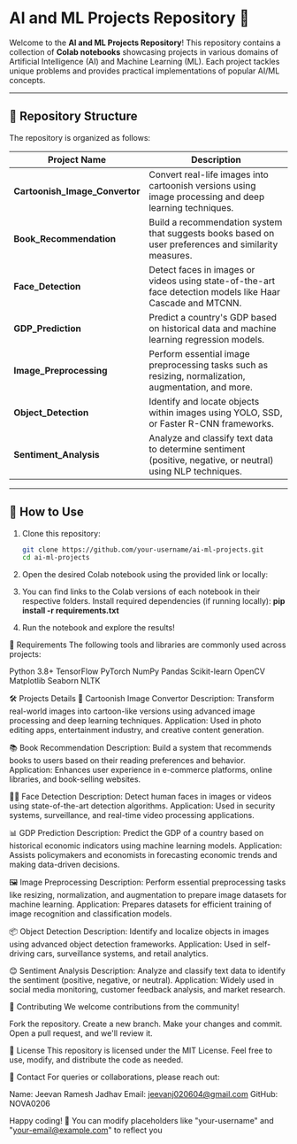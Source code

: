 # AI and ML Projects Repository 🌟

Welcome to the **AI and ML Projects Repository**! This repository contains a collection of **Colab notebooks** showcasing projects in various domains of Artificial Intelligence (AI) and Machine Learning (ML). Each project tackles unique problems and provides practical implementations of popular AI/ML concepts.

---

## 📂 Repository Structure  

The repository is organized as follows:  

| Project Name               | Description                                                                                                   |
|----------------------------|---------------------------------------------------------------------------------------------------------------|
| **Cartoonish_Image_Convertor** | Convert real-life images into cartoonish versions using image processing and deep learning techniques.      |
| **Book_Recommendation**    | Build a recommendation system that suggests books based on user preferences and similarity measures.          |
| **Face_Detection**         | Detect faces in images or videos using state-of-the-art face detection models like Haar Cascade and MTCNN.    |
| **GDP_Prediction**         | Predict a country's GDP based on historical data and machine learning regression models.                      |
| **Image_Preprocessing**    | Perform essential image preprocessing tasks such as resizing, normalization, augmentation, and more.          |
| **Object_Detection**       | Identify and locate objects within images using YOLO, SSD, or Faster R-CNN frameworks.                       |
| **Sentiment_Analysis**     | Analyze and classify text data to determine sentiment (positive, negative, or neutral) using NLP techniques.  |

---

## 🚀 How to Use  

1. Clone this repository:  
   ```bash
   git clone https://github.com/your-username/ai-ml-projects.git
   cd ai-ml-projects


2. Open the desired Colab notebook using the provided link or locally:

3. You can find links to the Colab versions of each notebook in their respective folders.
Install required dependencies (if running locally):
**pip install -r requirements.txt**

4. Run the notebook and explore the results!

🔧 Requirements
The following tools and libraries are commonly used across projects:

Python 3.8+
TensorFlow
PyTorch
NumPy
Pandas
Scikit-learn
OpenCV
Matplotlib
Seaborn
NLTK

🛠️ Projects Details
🎨 Cartoonish Image Convertor
Description: Transform real-world images into cartoon-like versions using advanced image processing and deep learning techniques.
Application: Used in photo editing apps, entertainment industry, and creative content generation.

📚 Book Recommendation
Description: Build a system that recommends books to users based on their reading preferences and behavior.
Application: Enhances user experience in e-commerce platforms, online libraries, and book-selling websites.

👩‍🦰 Face Detection
Description: Detect human faces in images or videos using state-of-the-art detection algorithms.
Application: Used in security systems, surveillance, and real-time video processing applications.

📊 GDP Prediction
Description: Predict the GDP of a country based on historical economic indicators using machine learning models.
Application: Assists policymakers and economists in forecasting economic trends and making data-driven decisions.

🖼️ Image Preprocessing
Description: Perform essential preprocessing tasks like resizing, normalization, and augmentation to prepare image datasets for machine learning.
Application: Prepares datasets for efficient training of image recognition and classification models.

📦 Object Detection
Description: Identify and localize objects in images using advanced object detection frameworks.
Application: Used in self-driving cars, surveillance systems, and retail analytics.

😊 Sentiment Analysis
Description: Analyze and classify text data to identify the sentiment (positive, negative, or neutral).
Application: Widely used in social media monitoring, customer feedback analysis, and market research.

🤝 Contributing
We welcome contributions from the community!

Fork the repository.
Create a new branch.
Make your changes and commit.
Open a pull request, and we'll review it.

📜 License
This repository is licensed under the MIT License. Feel free to use, modify, and distribute the code as needed.

📧 Contact
For queries or collaborations, please reach out:

Name: Jeevan Ramesh Jadhav
Email: jeevanj020604@gmail.com
GitHub: NOVA0206

Happy coding! 🚀
You can modify placeholders like "your-username" and "your-email@example.com" to reflect you
